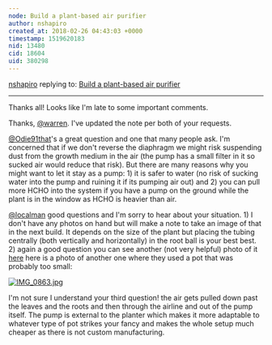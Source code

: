 ```yaml
---
node: Build a plant-based air purifier 
author: nshapiro
created_at: 2018-02-26 04:43:03 +0000
timestamp: 1519620183
nid: 13480
cid: 18604
uid: 380298
---
```




[nshapiro](../profile/nshapiro) replying to: [Build a plant-based air purifier ](../notes/nshapiro/09-26-2016/build-a-plant-based-air-purifier)

----
Thanks all! Looks like I'm late to some important comments. 

Thanks, [@warren](/profile/warren). I've updated the note per both of your requests. 

[@Odie91that](/profile/Odie91that)'s a great question and one that many people ask. I'm concerned that if we don't reverse the diaphragm we might risk suspending dust from the growth medium in the air (the pump has a small filter in it so sucked air would reduce that risk). But there are many reasons why you might want to let it stay as a pump: 1) it is safer to water (no risk of sucking water into the pump and ruining it if its  pumping air out) and 2) you can pull more HCHO into the system if you have a pump on the ground while the plant is in the window as HCHO is heavier than air. 

[@localman](/profile/localman) good questions and I'm sorry to hear about your situation. 1) I don't have any photos on hand but will make a note to take an image of that in the next build. It depends on the size of the plant but placing the tubing centrally (both vertically and horizontally) in the root ball is your best best. 2) again a good question you can see another (not very helpful) photo of it [here](https://publiclab.org/notes/nshapiro/08-02-2016/plant-air-remediation-field-test-2-georgia) here is a photo of another one where they used a pot that was probably too small:

[![IMG_0863.jpg](https://publiclab.org/system/images/photos/000/023/713/large/IMG_0863.jpg)](https://publiclab.org/system/images/photos/000/023/713/original/IMG_0863.jpg)

I'm not sure I understand your third question! the air gets pulled down past the leaves and the roots and then through the airline and out of the pump itself. The pump is external to the planter which makes it more adaptable to whatever type of pot strikes your fancy and makes the whole setup much cheaper as there is not custom manufacturing. 